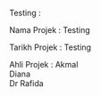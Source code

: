 Testing : <br>

Nama Projek : Testing <br>

Tarikh  Projek : Testing <br>

Ahli  Projek : Akmal <br>
               Diana <br>
               Dr Rafida <br>
